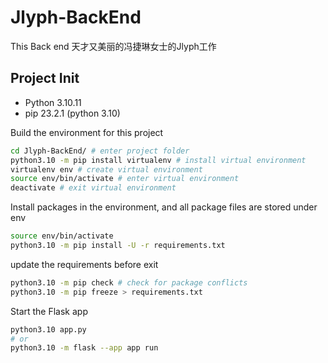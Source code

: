 # Jlyph-BackEnd
This Back end
天才又美丽的冯捷琳女士的Jlyph工作

## Project Init
- Python 3.10.11
- pip 23.2.1 (python 3.10)

Build the environment for this project
```bash
cd Jlyph-BackEnd/ # enter project folder
python3.10 -m pip install virtualenv # install virtual environment
virtualenv env # create virtual environment
source env/bin/activate # enter virtual environment
deactivate # exit virtual environment
```

Install packages in the environment, and all package files are stored under env
```bash
source env/bin/activate
python3.10 -m pip install -U -r requirements.txt
```

update the requirements before exit
```bash
python3.10 -m pip check # check for package conflicts
python3.10 -m pip freeze > requirements.txt
```

Start the Flask app
```bash
python3.10 app.py
# or
python3.10 -m flask --app app run
```